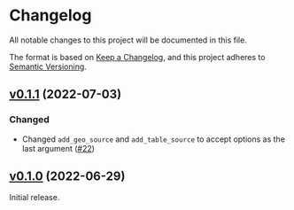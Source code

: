 # Changelog

All notable changes to this project will be documented in this file.

The format is based on [Keep a Changelog](https://keepachangelog.com/en/1.0.0/),
and this project adheres to [Semantic Versioning](https://semver.org/spec/v2.0.0.html).

## [v0.1.1](https://github.com/livebook-dev/maplibre/tree/v0.1.1) (2022-07-03)

### Changed

* Changed `add_geo_source` and `add_table_source` to accept options as the last argument ([#22](https://github.com/livebook-dev/maplibre/pull/22))

## [v0.1.0](https://github.com/livebook-dev/maplibre/tree/v0.1.0) (2022-06-29)

Initial release.
